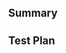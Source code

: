 <!--
	Thanks for submitting a pull request!

	We appreciate you spending the time to work on these changes. Please provide enough information so that others can review your pull request.

	Once created, your PR will be automatically labeled according to changed files.

	Before submitting a pull request, please make sure the following is done:

	1. Format and resolve any lint errors: `./rome check --apply`
	2. Verify that tests pass: `./rome test`
	3. Ensure there are no TypeScript errors: `./node_modules/.bin/tsc`

	Learn more about contributing: https://github.com/rome/tools/blob/main/CONTRIBUTING.md
-->

## Summary

<!-- Explain the **motivation** for making this change. What existing problem does the pull request solve? -->

<!-- Link any relevant issues if necessary or include a transcript of any Discord discussion. -->

## Test Plan

<!-- Demonstrate the code is solid. Example: The exact commands you ran and their output. -->
